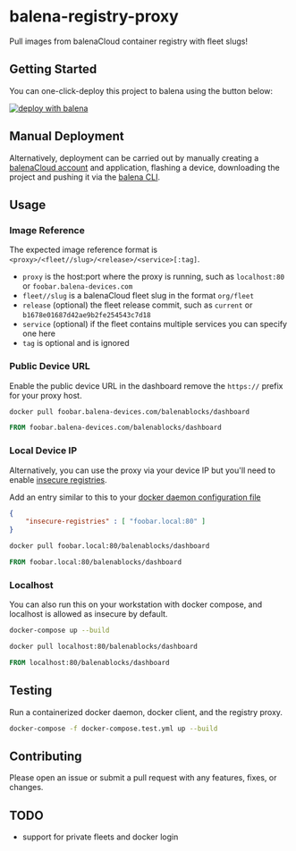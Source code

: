 # balena-registry-proxy

Pull images from balenaCloud container registry with fleet slugs!

## Getting Started

You can one-click-deploy this project to balena using the button below:

[![deploy with balena](https://balena.io/deploy.svg)](https://dashboard.balena-cloud.com/deploy?repoUrl=https://github.com/balena-io-playground/balena-registry-proxy)

## Manual Deployment

Alternatively, deployment can be carried out by manually creating a [balenaCloud account](https://dashboard.balena-cloud.com) and application,
flashing a device, downloading the project and pushing it via the [balena CLI](https://github.com/balena-io/balena-cli).

## Usage

### Image Reference

The expected image reference format is `<proxy>/<fleet//slug>/<release>/<service>[:tag]`.

- `proxy` is the host:port where the proxy is running, such as `localhost:80` or `foobar.balena-devices.com`
- `fleet//slug` is a balenaCloud fleet slug in the format `org/fleet`
- `release` (optional) the fleet release commit, such as `current` or `b1678e01687d42ae9b2fe254543c7d18`
- `service` (optional) if the fleet contains multiple services you can specify one here
- `tag` is optional and is ignored

### Public Device URL

Enable the public device URL in the dashboard remove the `https://` prefix for your proxy host.

```bash
docker pull foobar.balena-devices.com/balenablocks/dashboard
```

```dockerfile
FROM foobar.balena-devices.com/balenablocks/dashboard
```

### Local Device IP

Alternatively, you can use the proxy via your device IP but you'll need to enable [insecure registries](https://docs.docker.com/engine/reference/commandline/dockerd/#insecure-registries).

Add an entry similar to this to your [docker daemon configuration file](https://docs.docker.com/engine/reference/commandline/dockerd/#daemon-configuration-file)

```json
{
    "insecure-registries" : [ "foobar.local:80" ]
}
```

```bash
docker pull foobar.local:80/balenablocks/dashboard
```

```dockerfile
FROM foobar.local:80/balenablocks/dashboard
```

### Localhost

You can also run this on your workstation with docker compose, and localhost is allowed as insecure by default.

```bash
docker-compose up --build
```

```bash
docker pull localhost:80/balenablocks/dashboard
```

```dockerfile
FROM localhost:80/balenablocks/dashboard
```

## Testing

Run a containerized docker daemon, docker client, and the registry proxy.

```bash
docker-compose -f docker-compose.test.yml up --build
```

## Contributing

Please open an issue or submit a pull request with any features, fixes, or changes.

## TODO

- support for private fleets and docker login
